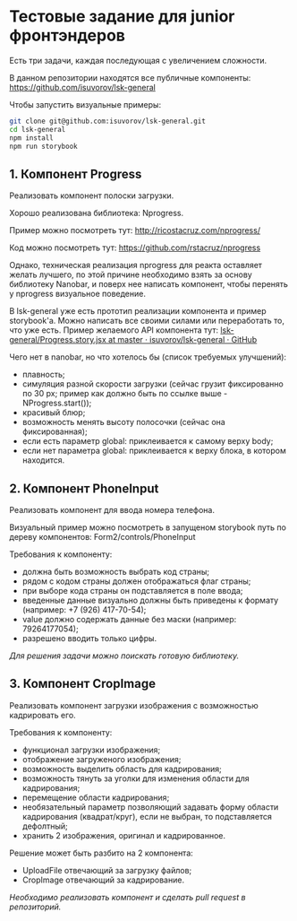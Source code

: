 # Тестовые задание для junior фронтэндеров

Есть три задачи, каждая последующая с увеличением сложности.

В данном репозитории находятся все публичные компоненты:
https://github.com/isuvorov/lsk-general

Чтобы запустить визуальные примеры:

```sh
git clone git@github.com:isuvorov/lsk-general.git
cd lsk-general
npm install
npm run storybook
```

## 1. Компонент Progress
Реализовать компонент полоски загрузки.

Хорошо реализована библиотека: Nprogress.

Пример можно посмотреть тут: http://ricostacruz.com/nprogress/

Код можно посмотреть тут: https://github.com/rstacruz/nprogress

Однако, техническая реализация nprogress для реакта оставляет желать лучшего, по этой причине необходимо взять за основу библиотеку Nanobar, и поверх нее написать компонент, чтобы перенять у nprogress визуальное поведение.

В lsk-general уже есть прототип реализации компонента и пример storybook'а. Можно написать все своими силами или переработать то, что уже есть. Пример желаемого API компонента тут: [lsk-general/Progress.story.jsx at master · isuvorov/lsk-general · GitHub](https://github.com/isuvorov/lsk-general/blob/master/src/Progress/Progress.story.jsx)

Чего нет в nanobar, но что хотелось бы (список требуемых улучшений):
- плавность;
- симуляция разной скорости загрузки (сейчас грузит фиксированно по 30 px; пример как должно быть по ссылке выше - NProgress.start());
- красивый блюр;
- возможность менять высоту полосочки (сейчас она фиксированная);
- если есть параметр global: приклеивается к самому верху body;
- если нет параметра global: приклеивается к верху блока, в котором находится.

## 2. Компонент PhoneInput
Реализовать компонент для ввода номера телефона.

Визуальный пример можно посмотреть в запущеном storybook путь по дереву компонентов: Form2/controls/PhoneInput

Требования к компоненту:
- должна быть возможность выбрать код страны;
- рядом с кодом страны должен отображаться флаг страны;
- при выборе кода страны он подставляется в поле ввода;
- введенные данные визуально должны быть приведены к формату (например: +7 (926) 417-70-54);
- value должно содержать данные без маски (например: 79264177054);
- разрешено вводить только цифры.

*Для решения задачи можно поискать готовую библиотеку.*

## 3. Компонент CropImage 
Реализовать компонент загрузки изображения с возможностью кадрировать его.

Требования к компоненту: 
- функционал загрузки изображения;
- отображение загруженого изображения;
- возможность выделить область для кадрирования;
- возможность тянуть за уголки для изменения области для кадрирования;
- перемещение области кадрирования;
- необязательный параметр позволяющий задавать форму области кадрирования (квадрат/круг), если не выбран, то подставляется дефолтный;
- хранить 2 изображения, оригинал и кадрированное.

Решение может быть разбито на 2 компонента:
- UploadFile отвечающий за загрузку файлов;
- CropImage отвечающий за кадрирование.

*Необходимо реализовать компонент и сделать pull request в репозиторий.*
